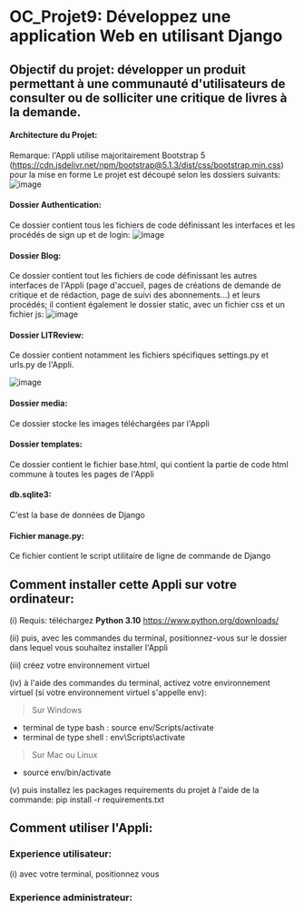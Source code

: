 # **OC_Projet9: Développez une application Web en utilisant Django**

## Objectif du projet: développer un produit permettant à une communauté d'utilisateurs de consulter ou de solliciter une critique de livres à la demande.

#### Architecture du Projet:

Remarque: l'Appli utilise majoritairement Bootstrap 5 (https://cdn.jsdelivr.net/npm/bootstrap@5.1.3/dist/css/bootstrap.min.css) pour la mise en forme
Le projet est découpé selon les dossiers suivants:
![image](https://user-images.githubusercontent.com/97900138/186423120-56183762-d63b-43da-81b0-139a77035cd2.png)

#### Dossier Authentication:
Ce dossier contient tous les fichiers de code définissant les interfaces et les procédés de sign up et de login:
![image](https://user-images.githubusercontent.com/97900138/186420168-f7883d05-7165-430b-9d4e-501680360069.png)

#### Dossier Blog:
Ce dossier contient tout les fichiers de code définissant les autres interfaces de l'Appli (page d'accueil, pages de créations de demande de critique et de rédaction,
page de suivi des abonnements...) et leurs procédés; il contient également le dossier static, avec un fichier css et un fichier js:
![image](https://user-images.githubusercontent.com/97900138/186420525-ea1e4f19-ae36-48b9-ab3b-ba33d1058743.png)

#### Dossier LITReview:
Ce dossier contient notamment les fichiers spécifiques settings.py et urls.py de l'Appli. 

![image](https://user-images.githubusercontent.com/97900138/186422141-546517f3-55f8-4705-96fb-690f56749063.png)

#### Dossier media:
Ce dossier stocke les images téléchargées par l'Appli

#### Dossier templates:
Ce dossier contient le fichier base.html, qui contient la partie de code html commune à toutes les pages de l'Appli

#### db.sqlite3:
C'est la base de données de Django

#### Fichier manage.py:
Ce fichier contient le script utilitaire de ligne de commande de Django

## Comment installer cette Appli sur votre ordinateur:
(i) Requis: téléchargez **Python 3.10**
https://www.python.org/downloads/

(ii) puis, avec les commandes du terminal, positionnez-vous sur le dossier dans lequel vous souhaitez installer l'Appli

(iii) créez votre environnement virtuel

(iv) à l'aide des commandes du terminal, activez votre environnement virtuel 
(si votre environnement virtuel s'appelle env):
> Sur Windows  
- terminal de type bash : source env/Scripts/activate
- terminal de type shell : env\Scripts\activate
  
> Sur Mac ou Linux
- source env/bin/activate

(v) puis installez les packages requirements du projet à l'aide de la commande:
pip install -r requirements.txt


## Comment utiliser l'Appli:

### Experience utilisateur:

(i) avec votre terminal, positionnez vous 

### Experience administrateur:


